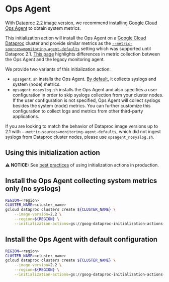 # Ops Agent

With [Dataproc 2.2 image version](https://cloud.google.com/dataproc/docs/concepts/versioning/dataproc-release-2.2), we recommend installing [Google Cloud Ops Agent](https://cloud.google.com/stackdriver/docs/solutions/agents/ops-agent) to obtain system metrics. 

This initialization action will install the Ops Agent on a [Google Cloud Dataproc](https://cloud.google.com/dataproc) cluster and provide similar metrics as the [`--metric-sources=monitoring-agent-defaults`](https://cloud.google.com/dataproc/docs/guides/dataproc-metrics#monitoring_agent_metrics) setting which was supported until Dataproc 2.1.
[This page](https://cloud.google.com/monitoring/api/metrics_agent#oagent-vs-magent) highlights differences in metric collection between the Ops Agent and the legacy monitoring agent.

We provide two variants of this initialization action:
- `opsagent.sh` installs the Ops Agent. [By default](https://cloud.google.com/stackdriver/docs/solutions/agents/ops-agent/configuration#default), it collects syslogs and system (node) metrics.
- `opsagent_nosyslog.sh` installs the Ops Agent and also specifies a user configuration in order to skip syslogs collection from your cluster nodes. If the user configuration is not specified, Ops Agent will collect syslogs besides the system (node) metrics. You can further customize this configuration to collect logs and metrics from other third-party applications.

If you are looking to match the behavior of Dataproc image versions up to 2.1 with `--metric-sources=monitoring-agent-defaults`, which did not ingest syslogs from Dataproc cluster nodes, please use `opsagent_nosyslog.sh`.

## Using this initialization action

**:warning: NOTICE:** See
[best practices](/README.md#how-initialization-actions-are-used) of using
initialization actions in production.

## Install the Ops Agent collecting system metrics only (no syslogs)

```bash
REGION=<region>
CLUSTER_NAME=<cluster_name>
gcloud dataproc clusters create ${CLUSTER_NAME} \
    --image-version=2.2 \
    --region=${REGION} \
    --initialization-actions=gs://goog-dataproc-initialization-actions-${REGION}/opsagent/opsagent_nosyslog.sh
```

## Install the Ops Agent with default configuration

```bash
REGION=<region>
CLUSTER_NAME=<cluster_name>
gcloud dataproc clusters create ${CLUSTER_NAME} \
    --image-version=2.2 \
    --region=${REGION} \
    --initialization-actions=gs://goog-dataproc-initialization-actions-${REGION}/opsagent/opsagent.sh
```
